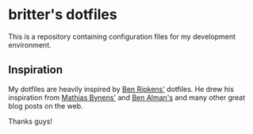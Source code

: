 # britter's dotfiles

This is a repository containing configuration files for my development environment.

## Inspiration

My dotfiles are heavily inspired by [Ben Ripkens'](http://github.com/bripkens/dotfiles) dotfiles.
He drew his inspiration from [Mathias Bynens'](https://github.com/mathiasbynens/dotfiles) and
[Ben Alman's](https://github.com/cowboy/dotfiles) and many other great blog posts on the web.

Thanks guys!
